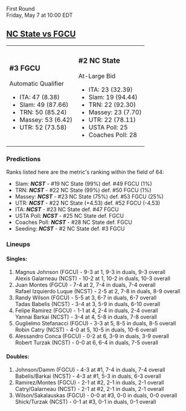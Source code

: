 First Round  
Friday, May 7 at 10:00 EDT
## [NC State vs FGCU](https://www.ncaa.com/game/5833383) 

<table><tr><td>  

### #3 FGCU  

Automatic Qualifier  
- ITA: 47 (8.38)  
- Slam: 49 (87.66)  
- TRN: 50 (85.24)  
- Massey: 53 (6.42)  
- UTR: 52 (73.58)  

</td><td>  

### #2 NC State  

At-Large Bid  
- ITA: 23 (32.39)  
- Slam: 19 (94.44)  
- TRN: 22 (92.30)  
- Massey: 23 (7.70)  
- UTR: 22 (78.11)  
- USTA Poll: 25  
- Coaches Poll: 28  

</td></tr></table>  

 ### Predictions  

Ranks listed here are the metric's ranking within the field of 64:  
- Slam: ***NCST*** - #19 NC State (99%) def. #49 FGCU (1%)  
- TRN: ***NCST*** - #22 NC State (99%) def. #50 FGCU (1%)  
- Massey: ***NCST*** - #23 NC State (75%) def. #53 FGCU (25%)  
- UTR: ***NCST*** - #22 NC State (+4.53) def. #52 FGCU (-4.53)  
- ITA: ***NCST*** - #23 NC State def. #47 FGCU  
- USTA Poll: ***NCST*** - #25 NC State def. FGCU  
- Coaches Poll: ***NCST*** - #28 NC State def. FGCU  
- Seeding: ***NCST*** - #2 NC State def. #3 FGCU  

 ### Lineups  

 #### Singles:  
1. Magnus Johnson (FGCU) - 9-3 at 1, 9-3 in duals, 9-3 overall  
  Alexis Galarneau (NCST) - 10-2 at 1, 10-2 in duals, 10-3 overall
2. Juan Montes (FGCU) - 7-4 at 2, 7-4 in duals, 7-4 overall  
  Rafael Izquierdo Luque (NCST) - 2-5 at 2, 7-8 in duals, 8-9 overall
3. Randy Wilson (FGCU) - 5-5 at 3, 6-7 in duals, 6-7 overall  
  Tadas Babelis (NCST) - 3-4 at 3, 5-9 in duals, 6-10 overall
4. Felipe Ramirez (FGCU) - 1-1 at 4, 2-4 in duals, 2-4 overall  
  Yannai Barkai (NCST) - 3-4 at 4, 5-8 in duals, 7-8 overall
5. Guglielmo Stefanacci (FGCU) - 3-3 at 5, 8-5 in duals, 8-5 overall  
  Robin Catry (NCST) - 4-0 at 5, 10-5 in duals, 10-6 overall
6. Alessandro Conca (FGCU) - 0-2 at 6, 3-9 in duals, 3-9 overall  
  Robert Turzak (NCST) - 0-0 at 6, 6-4 in duals, 7-5 overall

 #### Doubles:  
1. Johnson/Damm (FGCU) - 4-3 at #1, 7-4 in duals, 7-4 overall  
  Babelis/Barkai (NCST) - 4-3 at #1, 5-3 in duals, 6-3 overall
2. Ramirez/Montes (FGCU) - 2-1 at #2, 2-1 in duals, 2-1 overall  
  Catry/Galarneau (NCST) - 2-1 at #2, 2-1 in duals, 2-1 overall
3. Wilson/Sakalauskas (FGCU) - 0-0 at #3, 0-0 in duals, 0-0 overall  
  Shick/Turzak (NCST) - 0-1 at #3, 0-1 in duals, 0-1 overall